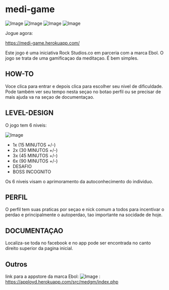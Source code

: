 # medi-game
![Image](https://img.shields.io/badge/Heroku-430098?style=for-the-badge&logo=heroku&logoColor=white)
![Image](https://img.shields.io/badge/PHP-777BB4?style=for-the-badge&logo=php&logoColor=white)
![Image](https://img.shields.io/badge/HTML-239120?style=for-the-badge&logo=html5&logoColor=white)
![Image](https://img.shields.io/badge/CSS-239120?&style=for-the-badge&logo=css3&logoColor=white)

Jogue agora: 

https://medi-game.herokuapp.com/

Este jogo é uma iniciativa Rock Studios.co em parceria com a marca Ebol. O jogo se trata de uma gamificaçao da meditaçao. É bem simples. 

## HOW-TO
Voce clica para entrar e depois clica para escolher seu nivel de dificuldade. Pode também ver seu tempo nesta seçao no botao perfil ou se precisar de mais ajuda va na seçao de documentaçao.

## LEVEL-DESIGN

O jogo tem 6 niveis:

![Image](https://apployd.herokuapp.com/img_geral/medgm-5-sc02.png)

+ 1x (15 MINUTOS +/-)
+ 2x (30 MINUTOS +/-)
+ 3x (45 MINUTOS +/-)
+ 6x (90 MINUTOS +/-)
+ DESAFIO   
+ BOSS INCOGNITO 

Os 6 niveis visam o aprimoramento da autoconhecimento do individuo. 

## PERFIL

O perfil tem suas praticas por seçao e nick comum a todos para incentivar o perdao e principalmente o autoperdao, tao importante na socidade de hoje.

## DOCUMENTAÇAO 
 
 Localiza-se toda no facebook e no app pode ser encontrada no canto direito superior da pagina inicial.
 
 ## Outros
 
 link para a appstore da marca Ebol: 
  ![Image](https://img.shields.io/badge/App_Store-0D96F6?style=for-the-badge&logo=app-store&logoColor=white) : https://apployd.herokuapp.com/src/medgm/index.php

